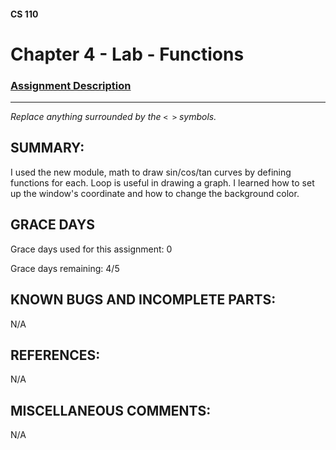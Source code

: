#### CS 110
# Chapter 4 - Lab - Functions

### [Assignment Description](https://docs.google.com/document/d/1V20D_upUX4MO8YmskKlRB25Yu2pCEv3-h8z4EAfrSno/edit?usp=sharing)

***

_Replace anything surrounded by the `< >` symbols._

## SUMMARY:
 I used the new module, math to draw sin/cos/tan curves by defining functions for each. Loop is useful in drawing a graph. I learned how to set up the window's coordinate and how to change the background color.  

## GRACE DAYS
Grace days used for this assignment: 0

Grace days remaining: 4/5

## KNOWN BUGS AND INCOMPLETE PARTS:
 N/A

## REFERENCES:
 N/A


## MISCELLANEOUS COMMENTS:
 N/A
